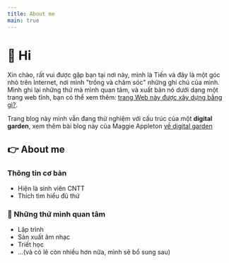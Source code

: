 ```yaml
---
title: About me
main: true
---
```

# 👋 Hi

Xin chào, rất vui được gặp bạn tại nơi này, mình là Tiến và đây là một góc nhỏ trên Internet, nơi mình "trồng và chăm sóc" những ghi chú của mình. Mình ghi lại những thứ mà mình quan tâm, và xuất bản nó dưới dạng một trang web tĩnh, bạn có thể xem thêm: [trang Web này được xây dựng bằng gì?](garden/trang-web-nay-duoc-xay-bang-gi).

Trang blog này mình vẫn đang thử nghiệm với cấu trúc của một **digital garden**, xem thêm bài blog này của Maggie Appleton [về digital garden](https://maggieappleton.com/garden-history)

## 👉 About me
### Thông tin cơ bản
- Hiện là sinh viên CNTT
- Thích tìm hiểu đủ thứ
### 🧡 Những thứ mình quan tâm
- Lập trình
- Sản xuất âm nhạc
- Triết học
- ...(và có lẽ còn nhiều hơn nữa, mình sẽ bổ sung sau)
